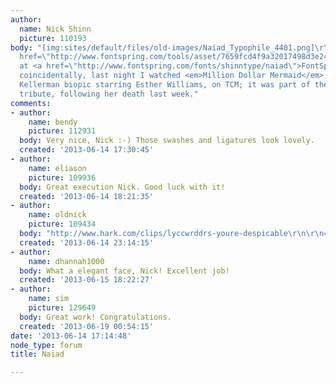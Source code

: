 ```yaml
---
author:
  name: Nick Shinn
  picture: 110193
body: "[img:sites/default/files/old-images/Naiad_Typophile_4401.png]\r\nSpecimen <a
  href=\"http://www.fontspring.com/tools/asset/7659fcd4f9a32017498d3e2406703bef/Naiad_Specimen.pdf\">PDF</a>\r\nAvailable
  at <a href=\"http://www.fontspring.com/fonts/shinntype/naiad\">FontSpring</a>\r\n\r\nSomewhat
  coincidentally, last night I watched <em>Million Dollar Mermaid</em>, the Annette
  Kellerman biopic starring Esther Williams, on TCM; it was part of their day-long
  tribute, following her death last week."
comments:
- author:
    name: bendy
    picture: 112931
  body: Very nice, Nick :-) Those swashes and ligatures look lovely.
  created: '2013-06-14 17:30:45'
- author:
    name: eliason
    picture: 109936
  body: Great execution Nick. Good luck with it!
  created: '2013-06-14 18:21:35'
- author:
    name: oldnick
    picture: 109434
  body: "http://www.hark.com/clips/lyccwrddrs-youre-despicable\r\n\r\n=\xDE"
  created: '2013-06-14 23:14:15'
- author:
    name: dhannah1000
  body: What a elegant face, Nick! Excellent job!
  created: '2013-06-15 18:22:27'
- author:
    name: sim
    picture: 129649
  body: Great work! Congratulations.
  created: '2013-06-19 00:54:15'
date: '2013-06-14 17:14:48'
node_type: forum
title: Naiad

---
```

